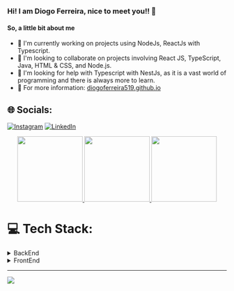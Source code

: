 ### Hi! I am Diogo Ferreira, nice to meet you!! 👋
#### So, a little bit about me

- 🔭 I'm currently working on projects using NodeJs, ReactJs with Typescript.
- 👯 I'm looking to collaborate on projects involving React JS, TypeScript, Java, HTML & CSS, and Node.js.
- 🤝 I'm looking for help with Typescript with NestJs, as it is a vast world of programming and there is always more to learn.
- :star_struck: For more information: [diogoferreira519.github.io](https://diogoferreira519.github.io)

## 🌐 Socials:
[![Instagram](https://img.shields.io/badge/Instagram-%23E4405F.svg?logo=Instagram&logoColor=white)](https://instagram.com/diogoferreiira) 
[![LinkedIn](https://img.shields.io/badge/LinkedIn-%230077B5.svg?logo=linkedin&logoColor=white)](https://linkedin.com/in/diogo-ferreira0701)

<div align="center">
  <a href="https://github.com/diogoferreira519">
    <img height="150em" src="https://github-readme-stats.vercel.app/api?username=diogoferreira519&theme=dark&hide_border=false&include_all_commits=false&count_private=false"/>
    <img height="150em" src="https://github-readme-streak-stats.herokuapp.com/?user=diogoferreira519&theme=dark&hide_border=false"/>
    <img height="150em" src="https://github-readme-stats.vercel.app/api/top-langs/?username=diogoferreira519&theme=dark&hide_border=false&include_all_commits=false&count_private=false&layout=compact"/>
  </a>
</div>
    

# 💻 Tech Stack:
<details>
  <br>
  <summary>BackEnd</summary>
  
   ![Node.js](https://img.shields.io/badge/node.js-%23339933.svg?style=for-the-badge&logo=node.js&logoColor=white)
   ![TypeScript](https://img.shields.io/badge/typescript-%23007ACC.svg?style=for-the-badge&logo=typescript&logoColor=white)
   ![MySQL](https://img.shields.io/badge/mysql-%2300f.svg?style=for-the-badge&logo=mysql&logoColor=white)
   ![MongoDB](https://img.shields.io/badge/mongodb-%2300f.svg?style=for-the-badge&logo=mongodb&logoColor=white)
   ![Postgres](https://img.shields.io/badge/postgres-%23316192.svg?style=for-the-badge&logo=postgresql&logoColor=white)

</details>
<details>
  <br>
  <summary>FrontEnd</summary>

   ![JavaScript](https://img.shields.io/badge/javascript-%23323330.svg?style=for-the-badge&logo=javascript&logoColor=%23F7DF1E)
   ![CSS3](https://img.shields.io/badge/css3-%231572B6.svg?style=for-the-badge&logo=css3&logoColor=white)
   ![HTML5](https://img.shields.io/badge/html5-%23E34F26.svg?style=for-the-badge&logo=html5&logoColor=white)
   ![React](https://img.shields.io/badge/react-%2320232a.svg?style=for-the-badge&logo=react&logoColor=%2361DAFB)
   ![TailwindCSS](https://img.shields.io/badge/tailwindcss-%2338B2AC.svg?style=for-the-badge&logo=tailwind-css&logoColor=white)
   ![Next.js](https://img.shields.io/badge/next.js-%23000000.svg?style=for-the-badge&logo=next.js&logoColor=white)
   ![Bootstrap](https://img.shields.io/badge/bootstrap-%23563D7C.svg?style=for-the-badge&logo=bootstrap&logoColor=white)
   ![Git](https://img.shields.io/badge/git-%23F05032.svg?style=for-the-badge&logo=git&logoColor=white)
  
</details>

---
[![](https://visitcount.itsvg.in/api?id=diogoferreira519&icon=0&color=0)](https://visitcount.itsvg.in)

